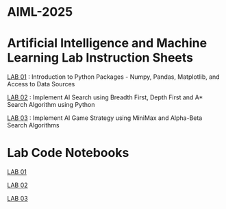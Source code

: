 # AIML-2025
# Artificial Intelligence and Machine Learning Lab Instruction Sheets

<a href="">LAB 01</a> : Introduction to Python Packages - Numpy, Pandas, Matplotlib, and Access to Data Sources

<a href="">LAB 02</a> : Implement AI Search using Breadth First, Depth First and A* Search Algorithm using Python

<a href="">LAB 03</a> : Implement AI Game Strategy using MiniMax and Alpha-Beta Search Algorithms

# Lab Code Notebooks

<a href="">LAB 01</a>

<a href="">LAB 02</a>

<a href="">LAB 03</a>
